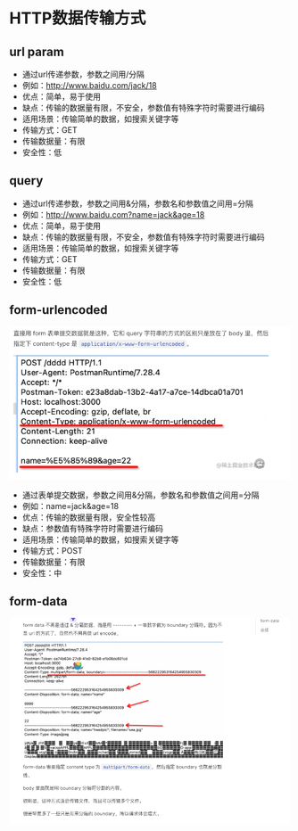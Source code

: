 # HTTP数据传输方式

## url param

- 通过url传递参数，参数之间用/分隔
- 例如：http://www.baidu.com/jack/18
- 优点：简单，易于使用
- 缺点：传输的数据量有限，不安全，参数值有特殊字符时需要进行编码
- 适用场景：传输简单的数据，如搜索关键字等
- 传输方式：GET
- 传输数据量：有限
- 安全性：低

## query

- 通过url传递参数，参数之间用&分隔，参数名和参数值之间用=分隔
- 例如：http://www.baidu.com?name=jack&age=18
- 优点：简单，易于使用
- 缺点：传输的数据量有限，不安全，参数值有特殊字符时需要进行编码
- 适用场景：传输简单的数据，如搜索关键字等
- 传输方式：GET
- 传输数据量：有限
- 安全性：低

## form-urlencoded

![form-urlencoded](form-urlencoded.png)

- 通过表单提交数据，参数之间用&分隔，参数名和参数值之间用=分隔
- 例如：name=jack&age=18
- 优点：传输的数据量有限，安全性较高
- 缺点：参数值有特殊字符时需要进行编码
- 适用场景：传输简单的数据，如搜索关键字等
- 传输方式：POST
- 传输数据量：有限
- 安全性：中

## form-data

![form-data](form-data.png)
